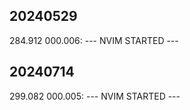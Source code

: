 
## 20240529
284.912  000.006: --- NVIM STARTED ---

## 20240714
299.082  000.005: --- NVIM STARTED ---
